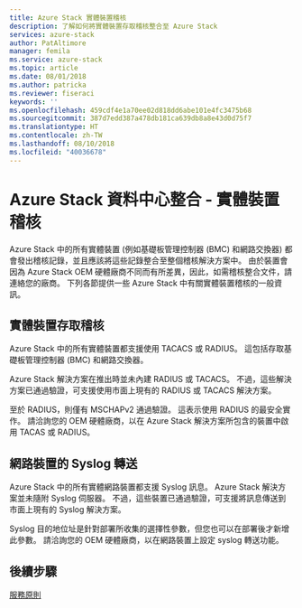 ```yaml
---
title: Azure Stack 實體裝置稽核
description: 了解如何將實體裝置存取稽核整合至 Azure Stack
services: azure-stack
author: PatAltimore
manager: femila
ms.service: azure-stack
ms.topic: article
ms.date: 08/01/2018
ms.author: patricka
ms.reviewer: fiseraci
keywords: ''
ms.openlocfilehash: 459cdf4e1a70ee02d818dd6abe101e4fc3475b68
ms.sourcegitcommit: 387d7edd387a478db181ca639db8a8e43d0d75f7
ms.translationtype: HT
ms.contentlocale: zh-TW
ms.lasthandoff: 08/10/2018
ms.locfileid: "40036678"
---
```

# <a name="azure-stack-datacenter-integration---physical-device-auditing"></a>Azure Stack 資料中心整合 - 實體裝置稽核

Azure Stack 中的所有實體裝置 (例如基礎板管理控制器 (BMC) 和網路交換器) 都會發出稽核記錄，並且應該將這些記錄整合至整個稽核解決方案中。 由於裝置會因為 Azure Stack OEM 硬體廠商不同而有所差異，因此，如需稽核整合文件，請連絡您的廠商。 下列各節提供一些 Azure Stack 中有關實體裝置稽核的一般資訊。  

## <a name="physical-device-access-auditing"></a>實體裝置存取稽核

Azure Stack 中的所有實體裝置都支援使用 TACACS 或 RADIUS。 這包括存取基礎板管理控制器 (BMC) 和網路交換器。

Azure Stack 解決方案在推出時並未內建 RADIUS 或 TACACS。 不過，這些解決方案已通過驗證，可支援使用市面上現有的 RADIUS 或 TACACS 解決方案。

至於 RADIUS，則僅有 MSCHAPv2 通過驗證。 這表示使用 RADIUS 的最安全實作。
請洽詢您的 OEM 硬體廠商，以在 Azure Stack 解決方案所包含的裝置中啟用 TACAS 或 RADIUS。

## <a name="syslog-forwarding-for-network-devices"></a>網路裝置的 Syslog 轉送

Azure Stack 中的所有實體網路裝置都支援 Syslog 訊息。 Azure Stack 解決方案並未隨附 Syslog 伺服器。 不過，這些裝置已通過驗證，可支援將訊息傳送到市面上現有的 Syslog 解決方案。

Syslog 目的地位址是針對部署所收集的選擇性參數，但您也可以在部署後才新增此參數。 請洽詢您的 OEM 硬體廠商，以在網路裝置上設定 syslog 轉送功能。

## <a name="next-steps"></a>後續步驟

[服務原則](azure-stack-servicing-policy.md)
